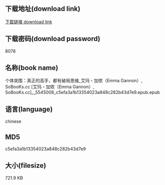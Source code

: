 ## 下载地址(download link)
[下载链接 download link](https://voluble-croquembouche-d321dc.netlify.app/?s=%E4%B8%AA%E4%BD%93%E7%AA%81%E5%9B%B4%EF%BC%9A%E7%9C%9F%E6%AD%A3%E7%9A%84%E9%AB%98%E6%89%8B%EF%BC%8C%E9%83%BD%E6%9C%89%E7%A0%B4%E5%B1%80%E6%80%9D%E7%BB%B4_%E8%89%BE%E7%8E%9B%E3%83%BB%E5%8A%A0%E4%BE%AC%EF%BC%88Emma+Gannon%EF%BC%89%2C+SoBooKs.cc+%5B%E8%89%BE%E7%8E%9B%E3%83%BB%E5%8A%A0%E4%BE%AC%EF%BC%88Emma+Gannon%EF%BC%89%2C+SoBooKs.cc%5D__5545008_c5efa3a1b13354023a848c282b43d7e9.epub)

## 下载密码(download password)
8078

## 名称(book name)
个体突围：真正的高手，都有破局思维_艾玛・加侬（Emma Gannon）, SoBooKs.cc [艾玛・加侬（Emma Gannon）, SoBooKs.cc]__5545008_c5efa3a1b13354023a848c282b43d7e9.epub.epub

## 语言(language)
chinese

## MD5
c5efa3a1b13354023a848c282b43d7e9

## 大小(filesize)
721.9 KB
